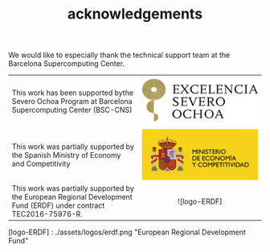 ﻿---
title: "acknowledgements"
bg: #9AD1F5
color: black
style: center
fa-icon: thumbs-up
---

We would like to especially thank the technical support team at the Barcelona Supercomputing Center.

|   |   |
|:--|:-:|
| This work has been supported bythe Severo Ochoa Program at Barcelona Supercomputing Center (BSC-CNS)  | ![logo-severo] |
| This work was partially supported by the Spanish Ministry of Economy and Competitivity | ![logo-SpanMinEcoComp] |
| This work was partially supported by the European Regional Development Fund (ERDF) under contract TEC2016-75976-R.| ![logo-ERDF] |

[logo-severo]: ./assets/logos/severo.png "Severo Ochoa"
[logo-SpanMinEcoComp]:./assets/logos/ministerioEconomia.png "Ministerio De Economia Y Competitividad"
[logo-ERDF] : ./assets/logos/erdf.png "European Regional Development Fund"


